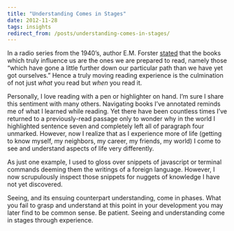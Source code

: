 ```yaml
---
title: "Understanding Comes in Stages"
date: 2012-11-28
tags: insights
redirect_from: /posts/understanding-comes-in-stages/
---
```


In a radio series from the 1940’s, author E.M. Forster [stated](http://www.rzim.org/a-slice-of-infinity/two-staged-miracles/) that the books which truly influence us are the ones we are prepared to read, namely those “which have gone a little further down our particular path than we have yet got ourselves.” Hence a truly moving reading experience is the culmination of not just *what* you read but *when* you read it.

Personally, I love reading with a pen or highlighter on hand. I’m sure I share this sentiment with many others. Navigating books I’ve annotated reminds me of what I learned while reading. Yet there have been countless times I’ve returned to a previously-read passage only to wonder why in the world I highlighted sentence seven and completely left all of paragraph four unmarked. However, now I realize that as I experience more of life (getting to know myself, my neighbors, my career, my friends, my world) I come to see and understand aspects of life very differently.

As just one example, I used to gloss over snippets of javascript or terminal commands deeming them the writings of a foreign language. However, I now scrupulously inspect those snippets for nuggets of knowledge I have not yet discovered.

Seeing, and its ensuing counterpart understanding, come in phases. What you fail to grasp and understand at this point in your development you may later find to be common sense. Be patient. Seeing and understanding come in stages through experience.
